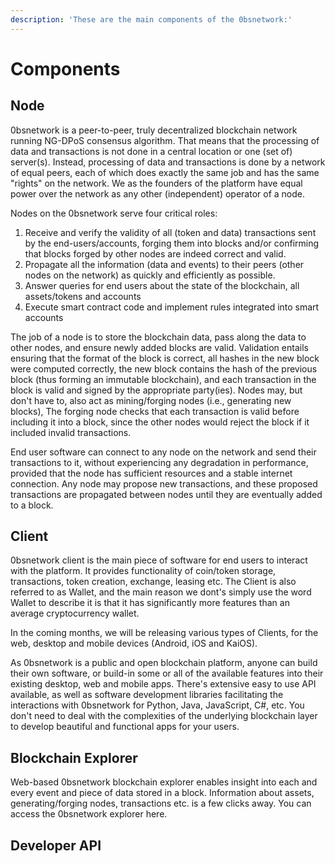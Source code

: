 ```yaml
---
description: 'These are the main components of the 0bsnetwork:'
---
```


# Components

## Node

0bsnetwork is a peer-to-peer, truly decentralized blockchain network running NG-DPoS consensus algorithm. That means that the processing of data and transactions is not done in a central location or one \(set of\) server\(s\). Instead, processing of data and transactions is done by a network of equal peers, each of which does exactly the same job and has the same "rights" on the network. We as the founders of the platform have equal power over the network as any other \(independent\) operator of a node. 

Nodes on the 0bsnetwork serve four critical roles:

1. Receive and verify the validity of all \(token and data\) transactions sent by the end-users/accounts, forging them into blocks and/or confirming that blocks forged by other nodes are indeed correct and valid.
2. Propagate all the information \(data and events\) to their peers \(other nodes on the network\) as quickly and efficiently as possible.
3. Answer queries for end users about the state of the blockchain, all assets/tokens and accounts
4. Execute smart contract code and implement rules integrated into smart accounts

The job of a node is to store the blockchain data, pass along the data to other nodes, and ensure newly added blocks are valid. Validation entails ensuring that the format of the block is correct, all hashes in the new block were computed correctly, the new block contains the hash of the previous block \(thus forming an immutable blockchain\), and each transaction in the block is valid and signed by the appropriate party\(ies\). Nodes may, but don't have to, also act as mining/forging nodes \(i.e., generating new blocks\), The forging node checks that each transaction is valid before including it into a block, since the other nodes would reject the block if it included invalid transactions.

End user software can connect to any node on the network and send their transactions to it, without experiencing any degradation in performance, provided that the node has sufficient resources and a stable internet connection. Any node may propose new transactions, and these proposed transactions are propagated between nodes until they are eventually added to a block.

## Client

0bsnetwork client is the main piece of software for end users to interact with the platform. It provides functionality of coin/token storage, transactions, token creation, exchange, leasing etc. The Client is also referred to as Wallet, and the main reason we dont's simply use the word Wallet to describe it is that it has significantly more features than an average cryptocurrency wallet.

In the coming months, we will be releasing various types of Clients, for the web, desktop and mobile devices \(Android, iOS and KaiOS\).

As 0bsnetwork is a public and open blockchain platform, anyone can build their own software, or build-in some or all of the available features into their existing desktop, web and mobile apps. There's extensive easy to use API available, as well as software development libraries facilitating the interactions with 0bsnetwork for Python, Java, JavaScript, C\#, etc. You don't need to deal with the complexities of the underlying blockchain layer to develop beautiful and functional apps for your users.

## Blockchain Explorer

Web-based 0bsnetwork blockchain explorer enables insight into each and every event and piece of data stored in a block. Information about assets, generating/forging nodes, transactions etc. is a few clicks away. You can access the 0bsnetwork explorer here.

## Developer API




